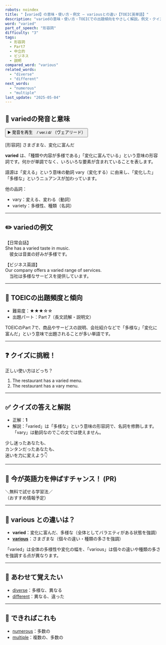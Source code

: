 ```yaml
---
robots: noindex
title: "【varied】の意味・使い方・例文 ― variousとの違い【TOEIC英単語】"
description: "variedの意味・使い方・TOEICでの出題傾向をやさしく解説。例文・クイズ付きでvariousとの違いもわかりやすく学べます。"
word: "varied"
part_of_speech: "形容詞"
difficulty: "3"
tags:
  - 形容詞
  - Part7
  - 中立的
  - ビジネス
  - 説明
compared_word: "various"
related_words:
  - "diverse"
  - "different"
next_words:
  - "numerous"
  - "multiple"
last_update: "2025-05-04"
---
```


## 🔰 variedの発音と意味

<button class="play-audio" onclick="playTTS('varied')">
  <span class="play-audio-main">
    ▶️ 発音を再生　/ˈver.iːd/
  </span>
  <span class="play-audio-sub">
    （ヴェアリード）
  </span>
</button>

[形容詞] さまざまな、変化に富んだ

**varied** は、「種類や内容が多様である」「変化に富んでいる」という意味の形容詞です。何かが単調でなく、いろいろな要素が含まれていることを表します。

語源は「変える」という意味の動詞 vary（変化する）に由来し、「変化した」「多様な」というニュアンスが加わっています。

他の品詞：  
- vary：変える、変わる（動詞）
- variety：多様性、種類（名詞）

---

## ✏️ variedの例文

【日常会話】  
She has a varied taste in music.  
　彼女は音楽の好みが多様です。

【ビジネス英語】  
Our company offers a varied range of services.  
　当社は多様なサービスを提供しています。

---

## 🎯 TOEICの出題頻度と傾向

- 難易度：★★★☆☆
- 出題パート：Part 7（長文読解・説明文）

TOEICのPart 7で、商品やサービスの説明、会社紹介などで「多様な」「変化に富んだ」という意味で出題されることが多い単語です。

---

## ❓ クイズに挑戦！

正しい使い方はどっち？

1. The restaurant has a varied menu.  
2. The restaurant has a vary menu.

---

## ✅ クイズの答えと解説

- 正解：**1**
- 解説：「varied」は「多様な」という意味の形容詞で、名詞を修飾します。「vary」は動詞なのでこの文では使えません。

少し迷ったあなたも、  
カンタンだったあなたも、  
迷いを力に変えよう👇️

---

## 🚀 今が英語力を伸ばすチャンス！ (PR)

<div class="info-center">
＼無料で試せる学習法／<br>  
（おすすめ情報予定）
</div>

---

## 🤔  various との違いは？

- **varied**：変化に富んだ、多様な（全体としてバラエティがある状態を強調）
- **[various](/various)**：さまざまな（個々の違い・種類の多さを強調）

「varied」は全体の多様性や変化の幅を、「various」は個々の違いや種類の多さを強調する点が異なります。

---

## 🧩 あわせて覚えたい

- [diverse](/diverse)：多様な、異なる
- [different](/different)：異なる、違った

---

## 📖 できればこれも

- [numerous](/numerous)：多数の
- [multiple](/multiple)：複数の、多数の

<!-- cvid: aid03_bid02 -->
